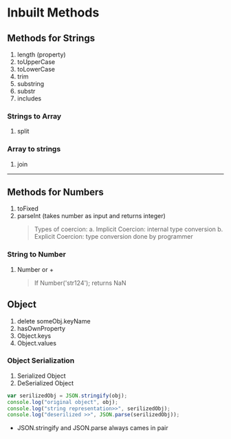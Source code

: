 # Inbuilt Methods

## Methods for Strings

1. length (property)
2. toUpperCase
3. toLowerCase
4. trim
5. substring
6. substr
7. includes

### Strings to Array

1. split

### Array to strings

1. join

---

## Methods for Numbers

1. toFixed
2. parseInt (takes number as input and returns integer)
   > Types of coercion:
   > a. Implicit Coercion: internal type conversion
   > b. Explicit Coercion: type conversion done by programmer

### String to Number

1. Number or +
   > If Number('str124'); returns NaN

## Object

1. delete someObj.keyName
2. hasOwnProperty
3. Object.keys
4. Object.values

### Object Serialization

1. Serialized Object
2. DeSerialized Object

```js
var serilizedObj = JSON.stringify(obj);
console.log("original object", obj);
console.log("string representation>>", serilizedObj);
console.log("deserilized >>", JSON.parse(serilizedObj));
```

- JSON.stringify and JSON.parse always cames in pair
